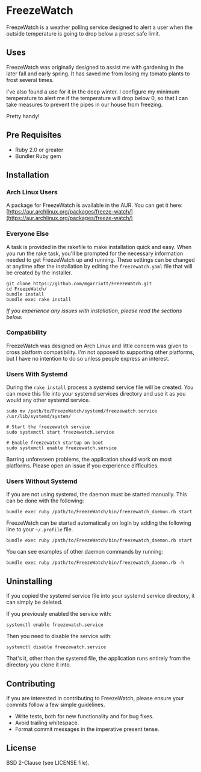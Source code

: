 # FreezeWatch #

FreezeWatch is a weather polling service designed to alert a user when the
outside temperature is going to drop below a preset safe limit.

## Uses ##

FreezeWatch was originally designed to assist me with gardening in the later
fall and early spring. It has saved me from losing my tomato plants to frost
several times.

I've also found a use for it in the deep winter. I configure my minimum
temperature to alert me if the temperature will drop below 0, so that I can
take measures to prevent the pipes in our house from freezing.

Pretty handy!

## Pre Requisites ##

- Ruby 2.0 or greater
- Bundler Ruby gem

## Installation ##

### Arch Linux Users ###

A package for FreezeWatch is available in the AUR. You can get it here:
[https://aur.archlinux.org/packages/freeze-watch/](https://aur.archlinux.org/packages/freeze-watch/)

### Everyone Else ###

A task is provided in the rakefile to make installation quick and easy. When
you run the rake task, you'll be prompted for the necessary information needed
to get FreezeWatch up and running. These settings can be changed at anytime
after the installation by editing the `freezewatch.yaml` file that will be
created by the installer.

    git clone https://github.com/mgarriott/FreezeWatch.git
    cd FreezeWatch/
    bundle install
    bundle exec rake install

*If you experience any issues with installation, please read the sections
below.*

### Compatibility ###

FreezeWatch was designed on Arch Linux and little concern was given to cross
platform compatibility. I'm not opposed to supporting other platforms, but I
have no intention to do so unless people express an interest.

### Users With Systemd ###

During the `rake install` process a systemd service file will be created. You
can move this file into your systemd services directory and use it as you would any
other systemd service.

    sudo mv /path/to/FreezeWatch/systemd/freezewatch.service /usr/lib/systemd/system/

    # Start the freezewatch service
    sudo systemctl start freezewatch.service

    # Enable freezewatch startup on boot
    sudo systemctl enable freezewatch.service

Barring unforeseen problems, the application should work on most platforms.
Please open an issue if you experience difficulties.

### Users Without Systemd ###

If you are not using systemd, the daemon must be started manually. This can be
done with the following:

    bundle exec ruby /path/to/FreezeWatch/bin/freezewatch_daemon.rb start

FreezeWatch can be started automatically on login by adding the following line
to your `~/.profile` file.

    bundle exec ruby /path/to/FreezeWatch/bin/freezewatch_daemon.rb start

You can see examples of other daemon commands by running:

    bundle exec ruby /path/to/FreezeWatch/bin/freezewatch_daemon.rb -h

## Uninstalling ##

If you copied the systemd service file into your systemd service directory, it
can simply be deleted.

If you previously enabled the service with:

    systemctl enable freezewatch.service

Then you need to disable the service with:

    systemctl disable freezewatch.service

That's it, other than the systemd file, the application runs entirely from the
directory you clone it into.

## Contributing ##

If you are interested in contributing to FreezeWatch, please ensure your
commits follow a few simple guidelines.

- Write tests, both for new functionality and for bug fixes.
- Avoid trailing whitespace.
- Format commit messages in the imperative present tense.

## License ##

BSD 2-Clause (see LICENSE file).

